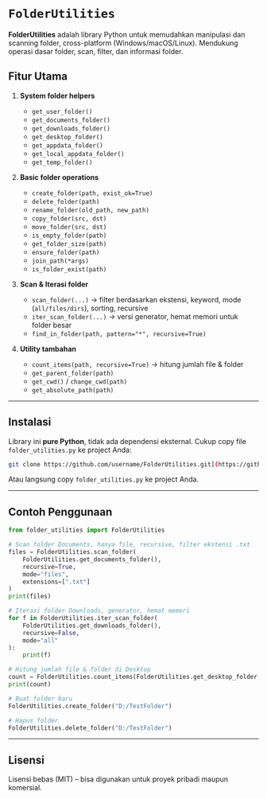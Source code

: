 # `FolderUtilities`

**FolderUtilities** adalah library Python untuk memudahkan manipulasi dan scanning folder, cross-platform (Windows/macOS/Linux).
Mendukung operasi dasar folder, scan, filter, dan informasi folder.

## Fitur Utama

1. **System folder helpers**

   * `get_user_folder()`
   * `get_documents_folder()`
   * `get_downloads_folder()`
   * `get_desktop_folder()`
   * `get_appdata_folder()`
   * `get_local_appdata_folder()`
   * `get_temp_folder()`

2. **Basic folder operations**

   * `create_folder(path, exist_ok=True)`
   * `delete_folder(path)`
   * `rename_folder(old_path, new_path)`
   * `copy_folder(src, dst)`
   * `move_folder(src, dst)`
   * `is_empty_folder(path)`
   * `get_folder_size(path)`
   * `ensure_folder(path)`
   * `join_path(*args)`
   * `is_folder_exist(path)`

3. **Scan & Iterasi folder**

   * `scan_folder(...)` → filter berdasarkan ekstensi, keyword, mode (`all/files/dirs`), sorting, recursive
   * `iter_scan_folder(...)` → versi generator, hemat memori untuk folder besar
   * `find_in_folder(path, pattern="*", recursive=True)`

4. **Utility tambahan**

   * `count_items(path, recursive=True)` → hitung jumlah file & folder
   * `get_parent_folder(path)`
   * `get_cwd()` / `change_cwd(path)`
   * `get_absolute_path(path)`

---

## Instalasi

Library ini **pure Python**, tidak ada dependensi eksternal.
Cukup copy file `folder_utilities.py` ke project Anda:

```bash
git clone https://github.com/username/FolderUtilities.git](https://github.com/riffasoft/folder-utilities.git
```

Atau langsung copy `folder_utilities.py` ke project Anda.

---

## Contoh Penggunaan

```python
from folder_utilities import FolderUtilities

# Scan folder Documents, hanya file, recursive, filter ekstensi .txt
files = FolderUtilities.scan_folder(
    FolderUtilities.get_documents_folder(),
    recursive=True,
    mode="files",
    extensions=[".txt"]
)
print(files)

# Iterasi folder Downloads, generator, hemat memori
for f in FolderUtilities.iter_scan_folder(
    FolderUtilities.get_downloads_folder(),
    recursive=False,
    mode="all"
):
    print(f)

# Hitung jumlah file & folder di Desktop
count = FolderUtilities.count_items(FolderUtilities.get_desktop_folder())
print(count)

# Buat folder baru
FolderUtilities.create_folder("D:/TestFolder")

# Hapus folder
FolderUtilities.delete_folder("D:/TestFolder")
```

---

## Lisensi

Lisensi bebas (MIT) – bisa digunakan untuk proyek pribadi maupun komersial.


